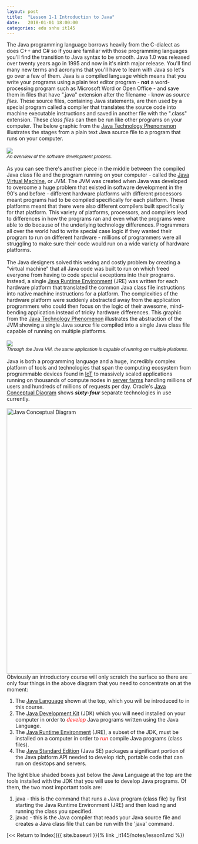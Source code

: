 ```yaml
---
layout: post
title:  "Lesson 1-1 Introduction to Java"
date:   2018-01-01 18:00:00
categories: edu snhu it145
---
```

The Java programming language borrows heavily from the C-dialect as does C++ and C# so if you are familiar with those programming languages you'll find the transition to Java syntax to be smooth. Java 1.0 was released over twenty years ago in 1995 and now in it's ninth major release. You'll find many new terms and acronyms that you'll have to learn with Java so let's go over a few of them. Java is a compiled language which means that you write your programs using a plain text editor program - <b>not</b> a word-processing program such as Microsoft Word or Open Office - and save them in files that have ".java" extension after the filename - know as <i>source files</i>. These source files, containing Java statements, are then used by a special program called a compiler that translates the source code into machine executable instructions and saved in another file with the ".class" extension. These <i>class files</i> can then be run like other programs on your computer. The below graphic from the <a href="https://docs.oracle.com/javase/tutorial/getStarted/intro/index.html" target="_blank" title="Java Technology Phenomenon">Java Technology Phenomenon</a> illustrates the stages from a plain text Java source file to a program that runs on your computer.<br><br><a href="https://docs.oracle.com/javase/tutorial/getStarted/intro/definition.html" target="_blank"><img src="https://docs.oracle.com/javase/tutorial/figures/getStarted/getStarted-compiler.gif"></a><br><span style="font-family: sans-serif; font-size: 12.8px; font-variant-ligatures: normal; orphans: 2; widows: 2;"><i>An overview of the software development process.</i></span><br><br>As you can see there's another piece in the middle between the compiled Java class file and the program running on your computer - called the <a href="https://techterms.com/definition/jvm" target="_blank" title="Java Virtual Machine">Java Virtual Machine</a>, or JVM. The JVM was created when Java was developed to overcome a huge problem that existed in software development in the 90's and before - different hardware platforms with different processors meant programs had to be compiled specifically for each platform. These platforms meant that there were also different compilers built specifically for that platform. This variety of platforms, processors, and compilers lead to differences in how the programs ran and even what the programs were able to do because of the underlying technology differences. Programmers all over the world had to write special case logic if they wanted their program to run on different hardware - millions of programmers were all struggling to make sure their code would run on a wide variety of hardware platforms.<br><br>The Java designers solved this vexing and costly problem by creating a "virtual machine" that all Java code was built to run on which freed everyone from having to code special exceptions into their programs. Instead, a single <a href="https://techterms.com/definition/jre" target="_blank" title="Java Runtime Environment">Java Runtime Environment</a> (JRE) was written for each hardware platform that translated the common Java class file instructions into native machine instructions for a platform. The complexities of the hardware platform were suddenly abstracted away from the application programmers who could then focus on the logic of their awesome, mind-bending application instead of tricky hardware differences. This graphic from&nbsp;the&nbsp;<a href="https://docs.oracle.com/javase/tutorial/getStarted/intro/index.html" target="_blank" title="">Java Technology Phenomenon</a>&nbsp;illustrates the abstraction of the <span class="yui-non">JVM</span> showing a single Java source file compiled into a single Java class file capable of running on multiple platforms.<br><br><a href="https://docs.oracle.com/javase/tutorial/getStarted/intro/index.html" target="_blank"><img src="https://docs.oracle.com/javase/tutorial/figures/getStarted/helloWorld.gif"></a><br><span style="font-family: sans-serif; font-size: 12.8px; font-variant-ligatures: normal; orphans: 2; widows: 2;"><i>Through the Java VM, the same application is capable of running on multiple platforms.</i></span><br><br>Java is both a programming language and a huge, incredibly complex platform of tools and technologies that span the computing ecosystem from programmable devices found in <a href="https://techterms.com/definition/internet_of_things" target="_blank" title="Internet of Thing">IoT</a> to massively scaled applications running on thousands of compute nodes in <a href="https://en.wikipedia.org/wiki/Server_farm" target="_blank" title="Server Farm">server farms</a> handling millions of users and hundreds of millions of requests per day. Oracle's <a href="https://docs.oracle.com/javase/8/docs/" target="_blank" title="Java Conceptual Diagram">Java Conceptual Diagram</a> shows <b><i>sixty-four</i></b> separate technologies in use currently.<br><br><a href="https://docs.oracle.com/javase/8/docs/" target="_blank"><img src="http://blog.pragmatictech.guru/img/it145labs/java-conceptual-diagram.png" title="Java Conceptual Diagram" alt="Java Conceptual Diagram" style="width: 722px;"></a><br>Obviously an introductory course will only scratch the surface so there are only four things in the above diagram that you need to concentrate on at the moment:<br>
1. The <u>Java Language</u> shown at the top, which you will be introduced to in this course.
2. The <u>Java Development Kit</u> (JDK) which you will need installed on your computer in order to <i style="color: rgb(255, 0, 0);">develop</i> Java programs written using the Java Language.
3. The <u>Java Runtime Environment</u> (JRE), a subset of the JDK, must be installed on a computer in order to <i style="color: rgb(255, 0, 0);">run</i> compile Java programs (class files).
4. The <u>Java Standard Edition</u> (Java SE) packages a significant portion of the Java platform API needed to develop rich, portable code that can run on desktops and servers.
 
The light blue shaded boxes just below the Java Language at the top are the tools installed with the JDK that you will use to develop Java programs. Of them, the two most important tools are:<br>

1. java - this is the command that runs a Java program (class file) by first starting the Java Runtime Environment (JRE) and then loading and running the class you specified.
2. javac - this is the Java compiler that reads your Java source file and creates a Java class file that can be run with the 'java' command.<br>
 
[<< Return to Index]({{ site.baseurl }}{% link _it145/notes/lesson1.md %})<br />
